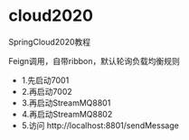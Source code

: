 # cloud2020
SpringCloud2020教程

Feign调用，自带ribbon，默认轮询负载均衡规则
* 1.先启动7001
* 2.再启动7002
* 3.再启动StreamMQ8801
* 4.再启动StreamMQ8802
* 5.访问 http://localhost:8801/sendMessage






